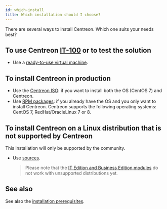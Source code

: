 ```yaml
---
id: which-install
title: Which installation should I choose?
---
```


There are several ways to install Centreon. Which one suits your needs best?

## To use Centreon [IT-100](IT100.md) or to test the solution

- Use a [ready-to-use virtual machine](../installation/installation-of-a-central-server/using-virtual-machines.md).

## To install Centreon in production

- Use the [Centreon ISO](../installation/installation-of-a-central-server/using-centreon-iso.md): if you want to
  install both the OS (CentOS 7) and Centreon.
- Use [RPM packages](../installation/installation-of-a-central-server/using-packages.md): if you already have the
  OS and you only want to install Centreon. Centreon supports the following operating systems: CentOS 7, RedHat/OracleLinux 7 or 8.

## To install Centreon on a Linux distribution that is not supported by Centreon

This installation will only be supported by the community.

- Use [sources](../installation/installation-of-a-central-server/using-sources.md).
  > Please note that the [IT Edition and Business Edition modules](https://www.centreon.com/editions/) do not work with
  > unsupported distributions yet.

## See also

See also the [installation prerequisites](../installation/prerequisites.md).